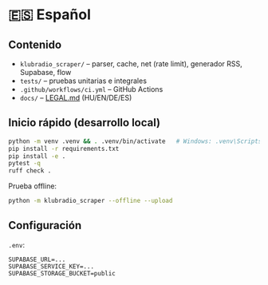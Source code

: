 # 🇪🇸 Español

## Contenido
- `klubradio_scraper/` – parser, cache, net (rate limit), generador RSS, Supabase, flow
- `tests/` – pruebas unitarias e integrales
- `.github/workflows/ci.yml` – GitHub Actions
- `docs/` – [LEGAL.md](docs/LEGAL.md) (HU/EN/DE/ES)

## Inicio rápido (desarrollo local)
```bash
python -m venv .venv && . .venv/bin/activate   # Windows: .venv\Scripts\activate
pip install -r requirements.txt
pip install -e .
pytest -q
ruff check .
````

Prueba offline:

```bash
python -m klubradio_scraper --offline --upload
```

## Configuración

`.env`:

```
SUPABASE_URL=...
SUPABASE_SERVICE_KEY=...
SUPABASE_STORAGE_BUCKET=public
```